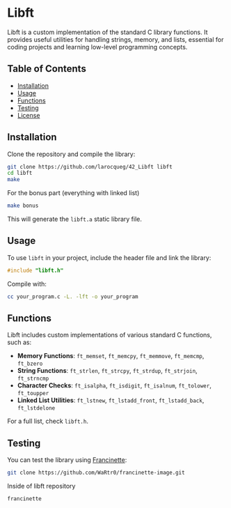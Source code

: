# Libft

Libft is a custom implementation of the standard C library functions. It provides useful utilities for handling strings, memory, and lists, essential for coding projects and learning low-level programming concepts.

## Table of Contents
- [Installation](#installation)
- [Usage](#usage)
- [Functions](#functions)
- [Testing](#testing)
- [License](#license)

## Installation

Clone the repository and compile the library:

```sh
git clone https://github.com/larocqueg/42_Libft libft
cd libft
make
```
For the bonus part (everything with linked list)
```sh
make bonus
```

This will generate the `libft.a` static library file.

## Usage

To use `libft` in your project, include the header file and link the library:

```c
#include "libft.h"
```

Compile with:

```sh
cc your_program.c -L. -lft -o your_program
```

## Functions

Libft includes custom implementations of various standard C functions, such as:

- **Memory Functions**: `ft_memset`, `ft_memcpy`, `ft_memmove`, `ft_memcmp`, `ft_bzero`
- **String Functions**: `ft_strlen`, `ft_strcpy`, `ft_strdup`, `ft_strjoin`, `ft_strncmp`
- **Character Checks**: `ft_isalpha`, `ft_isdigit`, `ft_isalnum`, `ft_tolower`, `ft_toupper`
- **Linked List Utilities**: `ft_lstnew`, `ft_lstadd_front`, `ft_lstadd_back`, `ft_lstdelone`

For a full list, check `libft.h`.

## Testing

You can test the library using [Francinette](https://github.com/WaRtr0/francinette-image):

```sh
git clone https://github.com/WaRtr0/francinette-image.git
```
Inside of libft repository
```sh
francinette
```
